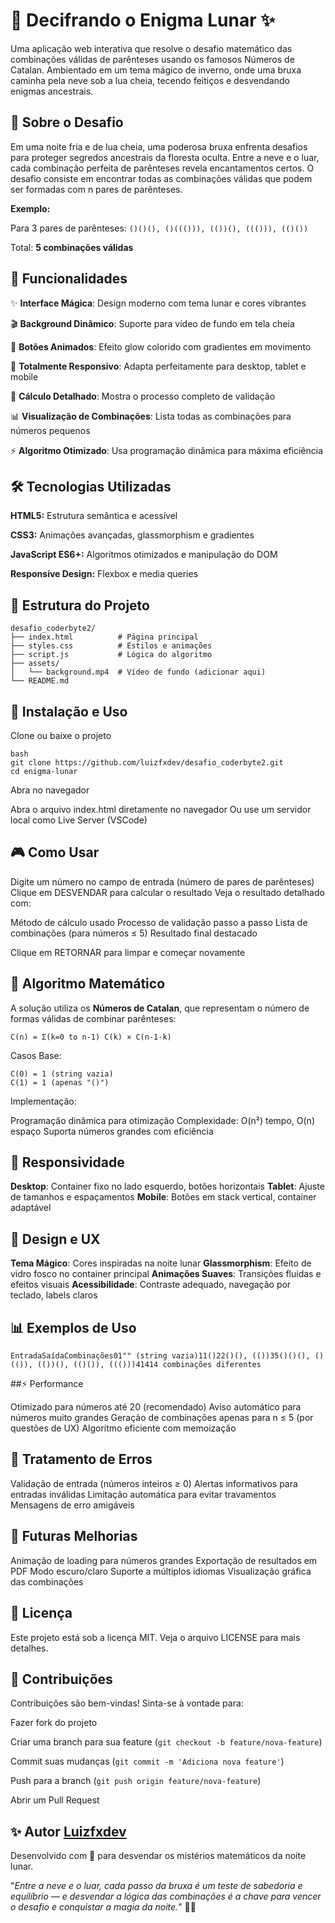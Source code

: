 # 🌙 Decifrando o Enigma Lunar ✨

Uma aplicação web interativa que resolve o desafio matemático das combinações válidas de parênteses usando os famosos Números de Catalan. 
Ambientado em um tema mágico de inverno, onde uma bruxa caminha pela neve sob a lua cheia, tecendo feitiços e desvendando enigmas ancestrais.

## 📖 Sobre o Desafio

Em uma noite fria e de lua cheia, uma poderosa bruxa enfrenta desafios para proteger segredos ancestrais da floresta oculta. 
Entre a neve e o luar, cada combinação perfeita de parênteses revela encantamentos certos. O desafio consiste em encontrar todas as combinações válidas que podem ser formadas com n pares de parênteses.

**Exemplo:**

Para 3 pares de parênteses: ``()()(), ()((())), (())(), ((())), (()())``

Total: **5 combinações válidas**

## 🚀 Funcionalidades

✨ **Interface Mágica**: Design moderno com tema lunar e cores vibrantes

🎬 **Background Dinâmico**: Suporte para vídeo de fundo em tela cheia

🌈 **Botões Animados**: Efeito glow colorido com gradientes em movimento

📱 **Totalmente Responsivo**: Adapta perfeitamente para desktop, tablet e mobile

🧮 **Cálculo Detalhado**: Mostra o processo completo de validação

📊 **Visualização de Combinações**: Lista todas as combinações para números pequenos

⚡ **Algoritmo Otimizado**: Usa programação dinâmica para máxima eficiência

## 🛠️ Tecnologias Utilizadas

**HTML5:** Estrutura semântica e acessível

**CSS3:** Animações avançadas, glassmorphism e gradientes

**JavaScript ES6+:** Algoritmos otimizados e manipulação do DOM

**Responsive Design:** Flexbox e media queries

## 📁 Estrutura do Projeto
```
desafio_coderbyte2/
├── index.html          # Página principal
├── styles.css          # Estilos e animações
├── script.js           # Lógica do algoritmo
├── assets/
│   └── background.mp4  # Vídeo de fundo (adicionar aqui)
└── README.md
```

## 🔧 Instalação e Uso

Clone ou baixe o projeto
```
bash
git clone https://github.com/luizfxdev/desafio_coderbyte2.git
cd enigma-lunar
```

Abra no navegador

Abra o arquivo index.html diretamente no navegador
Ou use um servidor local como Live Server (VSCode)



## 🎮 Como Usar

Digite um número no campo de entrada (número de pares de parênteses)
Clique em DESVENDAR para calcular o resultado
Veja o resultado detalhado com:

Método de cálculo usado
Processo de validação passo a passo
Lista de combinações (para números ≤ 5)
Resultado final destacado


Clique em RETORNAR para limpar e começar novamente

## 🧮 Algoritmo Matemático
A solução utiliza os **Números de Catalan**, que representam o número de formas válidas de combinar parênteses:

``C(n) = Σ(k=0 to n-1) C(k) × C(n-1-k)``

Casos Base:
```
C(0) = 1 (string vazia)
C(1) = 1 (apenas "()")
```
Implementação:

Programação dinâmica para otimização
Complexidade: O(n²) tempo, O(n) espaço
Suporta números grandes com eficiência

## 📱 Responsividade

**Desktop**: Container fixo no lado esquerdo, botões horizontais
**Tablet**: Ajuste de tamanhos e espaçamentos
**Mobile**: Botões em stack vertical, container adaptável

## 🎨 Design e UX

**Tema Mágico**: Cores inspiradas na noite lunar
**Glassmorphism**: Efeito de vidro fosco no container principal
**Animações Suaves**: Transições fluidas e efeitos visuais
**Acessibilidade**: Contraste adequado, navegação por teclado, labels claros

## 📊 Exemplos de Uso
```
EntradaSaídaCombinações01"" (string vazia)11()22()(), (())35()()(), ()(()), (())(), (()()), ((()))41414 combinações diferentes
```
##⚡ Performance

Otimizado para números até 20 (recomendado)
Aviso automático para números muito grandes
Geração de combinações apenas para n ≤ 5 (por questões de UX)
Algoritmo eficiente com memoização

## 🐛 Tratamento de Erros

Validação de entrada (números inteiros ≥ 0)
Alertas informativos para entradas inválidas
Limitação automática para evitar travamentos
Mensagens de erro amigáveis

## 🔮 Futuras Melhorias

 Animação de loading para números grandes
 Exportação de resultados em PDF
 Modo escuro/claro
 Suporte a múltiplos idiomas
 Visualização gráfica das combinações

## 📄 Licença
Este projeto está sob a licença MIT. Veja o arquivo LICENSE para mais detalhes.

## 🤝 Contribuições
Contribuições são bem-vindas! Sinta-se à vontade para:

Fazer fork do projeto

Criar uma branch para sua feature (``git checkout -b feature/nova-feature``)

Commit suas mudanças (``git commit -m 'Adiciona nova feature'``)

Push para a branch (``git push origin feature/nova-feature``)

Abrir um Pull Request

## ✨ Autor [Luizfxdev](https://www.linkedin.com/in/luizfxdev)

Desenvolvido com 💜 para desvendar os mistérios matemáticos da noite lunar.


"*Entre a neve e o luar, cada passo da bruxa é um teste de sabedoria e equilíbrio — e desvendar a lógica das combinações é a chave para vencer o desafio e conquistar a magia da noite.*" 🌙✨
